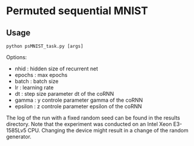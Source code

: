 # Permuted sequential MNIST
## Usage

```
python psMNIST_task.py [args]
```

Options:
- nhid : hidden size of recurrent net
- epochs : max epochs
- batch : batch size
- lr : learning rate
- dt : step size parameter dt of the coRNN
- gamma : y controle parameter gamma of the coRNN
- epsilon : z controle parameter epsilon of the coRNN

The log of the run with a fixed random seed can be found in the results directory.
Note that the experiment was conducted on an Intel Xeon E3-1585Lv5 CPU. 
Changing the device might result in a change of the random generator.
